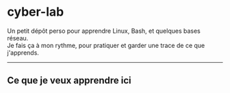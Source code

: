 # cyber-lab

Un petit dépôt perso pour apprendre Linux, Bash, et quelques bases réseau.  
Je fais ça à mon rythme, pour pratiquer et garder une trace de ce que j'apprends.

---

## Ce que je veux apprendre ici
